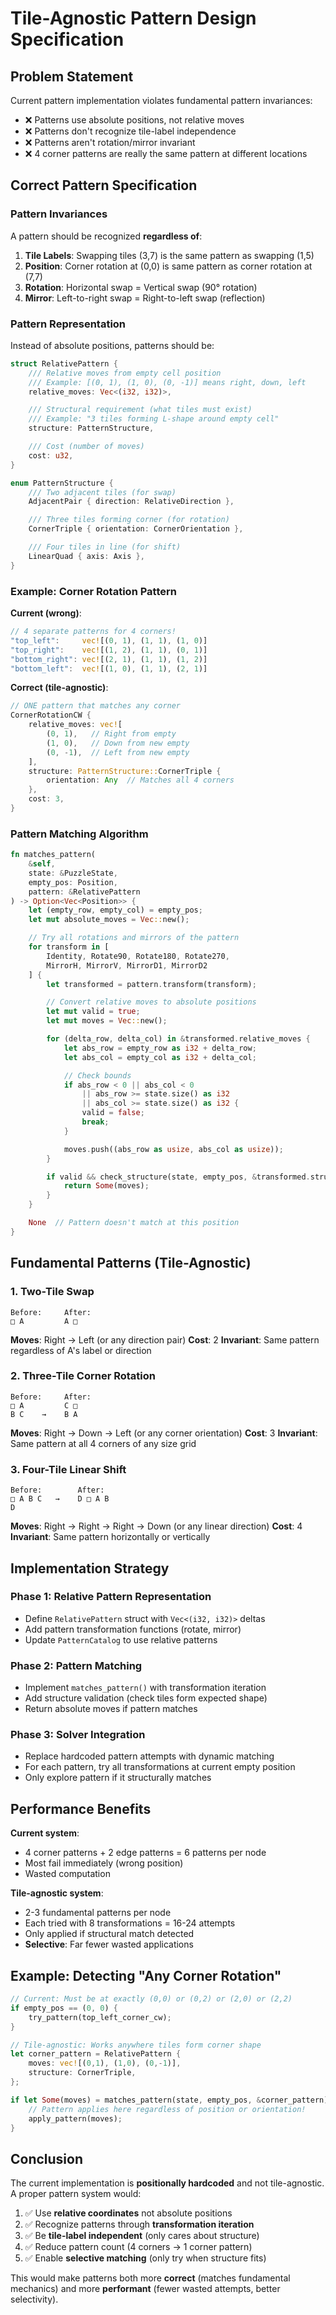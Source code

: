 # Tile-Agnostic Pattern Design Specification

## Problem Statement

Current pattern implementation violates fundamental pattern invariances:
- ❌ Patterns use absolute positions, not relative moves
- ❌ Patterns don't recognize tile-label independence
- ❌ Patterns aren't rotation/mirror invariant
- ❌ 4 corner patterns are really the same pattern at different locations

## Correct Pattern Specification

### Pattern Invariances

A pattern should be recognized **regardless of**:

1. **Tile Labels**: Swapping tiles (3,7) is the same pattern as swapping (1,5)
2. **Position**: Corner rotation at (0,0) is same pattern as corner rotation at (7,7)
3. **Rotation**: Horizontal swap = Vertical swap (90° rotation)
4. **Mirror**: Left-to-right swap = Right-to-left swap (reflection)

### Pattern Representation

Instead of absolute positions, patterns should be:

```rust
struct RelativePattern {
    /// Relative moves from empty cell position
    /// Example: [(0, 1), (1, 0), (0, -1)] means right, down, left
    relative_moves: Vec<(i32, i32)>,

    /// Structural requirement (what tiles must exist)
    /// Example: "3 tiles forming L-shape around empty cell"
    structure: PatternStructure,

    /// Cost (number of moves)
    cost: u32,
}

enum PatternStructure {
    /// Two adjacent tiles (for swap)
    AdjacentPair { direction: RelativeDirection },

    /// Three tiles forming corner (for rotation)
    CornerTriple { orientation: CornerOrientation },

    /// Four tiles in line (for shift)
    LinearQuad { axis: Axis },
}
```

### Example: Corner Rotation Pattern

**Current (wrong)**:
```rust
// 4 separate patterns for 4 corners!
"top_left":     vec![(0, 1), (1, 1), (1, 0)]
"top_right":    vec![(1, 2), (1, 1), (0, 1)]
"bottom_right": vec![(2, 1), (1, 1), (1, 2)]
"bottom_left":  vec![(1, 0), (1, 1), (2, 1)]
```

**Correct (tile-agnostic)**:
```rust
// ONE pattern that matches any corner
CornerRotationCW {
    relative_moves: vec![
        (0, 1),   // Right from empty
        (1, 0),   // Down from new empty
        (0, -1),  // Left from new empty
    ],
    structure: PatternStructure::CornerTriple {
        orientation: Any  // Matches all 4 corners
    },
    cost: 3,
}
```

### Pattern Matching Algorithm

```rust
fn matches_pattern(
    &self,
    state: &PuzzleState,
    empty_pos: Position,
    pattern: &RelativePattern
) -> Option<Vec<Position>> {
    let (empty_row, empty_col) = empty_pos;
    let mut absolute_moves = Vec::new();

    // Try all rotations and mirrors of the pattern
    for transform in [
        Identity, Rotate90, Rotate180, Rotate270,
        MirrorH, MirrorV, MirrorD1, MirrorD2
    ] {
        let transformed = pattern.transform(transform);

        // Convert relative moves to absolute positions
        let mut valid = true;
        let mut moves = Vec::new();

        for (delta_row, delta_col) in &transformed.relative_moves {
            let abs_row = empty_row as i32 + delta_row;
            let abs_col = empty_col as i32 + delta_col;

            // Check bounds
            if abs_row < 0 || abs_col < 0
                || abs_row >= state.size() as i32
                || abs_col >= state.size() as i32 {
                valid = false;
                break;
            }

            moves.push((abs_row as usize, abs_col as usize));
        }

        if valid && check_structure(state, empty_pos, &transformed.structure) {
            return Some(moves);
        }
    }

    None  // Pattern doesn't match at this position
}
```

## Fundamental Patterns (Tile-Agnostic)

### 1. Two-Tile Swap
```
Before:     After:
□ A         A □
```
**Moves**: Right → Left (or any direction pair)
**Cost**: 2
**Invariant**: Same pattern regardless of A's label or direction

### 2. Three-Tile Corner Rotation
```
Before:     After:
□ A         C □
B C    →    B A
```
**Moves**: Right → Down → Left (or any corner orientation)
**Cost**: 3
**Invariant**: Same pattern at all 4 corners of any size grid

### 3. Four-Tile Linear Shift
```
Before:        After:
□ A B C   →    D □ A B
D
```
**Moves**: Right → Right → Right → Down (or any linear direction)
**Cost**: 4
**Invariant**: Same pattern horizontally or vertically

## Implementation Strategy

### Phase 1: Relative Pattern Representation
- Define `RelativePattern` struct with `Vec<(i32, i32)>` deltas
- Add pattern transformation functions (rotate, mirror)
- Update `PatternCatalog` to use relative patterns

### Phase 2: Pattern Matching
- Implement `matches_pattern()` with transformation iteration
- Add structure validation (check tiles form expected shape)
- Return absolute moves if pattern matches

### Phase 3: Solver Integration
- Replace hardcoded pattern attempts with dynamic matching
- For each pattern, try all transformations at current empty position
- Only explore pattern if it structurally matches

## Performance Benefits

**Current system**:
- 4 corner patterns + 2 edge patterns = 6 patterns per node
- Most fail immediately (wrong position)
- Wasted computation

**Tile-agnostic system**:
- 2-3 fundamental patterns per node
- Each tried with 8 transformations = 16-24 attempts
- Only applied if structural match detected
- **Selective**: Far fewer wasted applications

## Example: Detecting "Any Corner Rotation"

```rust
// Current: Must be at exactly (0,0) or (0,2) or (2,0) or (2,2)
if empty_pos == (0, 0) {
    try_pattern(top_left_corner_cw);
}

// Tile-agnostic: Works anywhere tiles form corner shape
let corner_pattern = RelativePattern {
    moves: vec![(0,1), (1,0), (0,-1)],
    structure: CornerTriple,
};

if let Some(moves) = matches_pattern(state, empty_pos, &corner_pattern) {
    // Pattern applies here regardless of position or orientation!
    apply_pattern(moves);
}
```

## Conclusion

The current implementation is **positionally hardcoded** and not tile-agnostic. A proper pattern system would:

1. ✅ Use **relative coordinates** not absolute positions
2. ✅ Recognize patterns through **transformation iteration**
3. ✅ Be **tile-label independent** (only cares about structure)
4. ✅ Reduce pattern count (4 corners → 1 corner pattern)
5. ✅ Enable **selective matching** (only try when structure fits)

This would make patterns both more **correct** (matches fundamental mechanics) and more **performant** (fewer wasted attempts, better selectivity).
